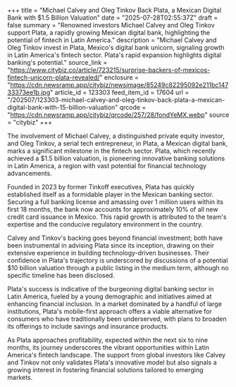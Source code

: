 +++
title = "Michael Calvey and Oleg Tinkov Back Plata, a Mexican Digital Bank with $1.5 Billion Valuation"
date = "2025-07-28T02:55:37Z"
draft = false
summary = "Renowned investors Michael Calvey and Oleg Tinkov support Plata, a rapidly growing Mexican digital bank, highlighting the potential of fintech in Latin America."
description = "Michael Calvey and Oleg Tinkov invest in Plata, Mexico's digital bank unicorn, signaling growth in Latin America's fintech sector. Plata's rapid expansion highlights digital banking's potential."
source_link = "https://www.citybiz.co/article/723215/surprise-backers-of-mexicos-fintech-unicorn-plata-revealed/"
enclosure = "https://cdn.newsramp.app/citybiz/newsimage/85249c82295092e211bc14733373ee1b.jpg"
article_id = 123303
feed_item_id = 17604
url = "/202507/123303-michael-calvey-and-oleg-tinkov-back-plata-a-mexican-digital-bank-with-15-billion-valuation"
qrcode = "https://cdn.newsramp.app/citybiz/qrcode/257/28/fondYeMX.webp"
source = "citybiz"
+++

<p>The involvement of Michael Calvey, a distinguished private equity investor, and Oleg Tinkov, a serial tech entrepreneur, in Plata, a Mexican digital bank, marks a significant milestone in the fintech sector. Plata, which recently achieved a $1.5 billion valuation, is pioneering innovative banking solutions in Latin America, a region with vast potential for financial technology advancements.</p><p>Founded in 2023 by former Tinkoff executives, Plata has quickly established itself as a formidable player in the Mexican banking sector. Securing a full banking license and amassing over 1 million users within its first 18 months, the bank now accounts for approximately 10% of all new credit card issuance in Mexico. This rapid growth is attributed to the team's expertise and the conducive regulatory environment in the country.</p><p>Calvey and Tinkov's backing goes beyond financial investment; both have been instrumental in advising Plata since its inception, drawing on their extensive experience in building technology-driven businesses. Their confidence in Plata's trajectory is underscored by discussions of a potential $10 billion valuation through a public listing in the medium term, although no specific timeline has been disclosed.</p><p>Plata's success is indicative of the burgeoning digital banking sector in Latin America, fueled by a young demographic and initiatives aimed at enhancing financial inclusion. In a market dominated by a handful of large institutions, Plata's mobile-first approach offers a viable alternative for consumers who have traditionally been underserved, with plans to broaden its offerings to include savings and insurance products.</p><p>As Plata approaches profitability, expected within the next six to nine months, its journey underscores the vibrant opportunities within Latin America's fintech landscape. The support from global investors like Calvey and Tinkov not only validates Plata's innovative model but also signals a growing interest in fostering financial solutions tailored to emerging markets.</p>